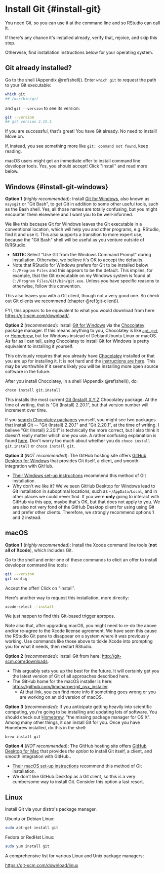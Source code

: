 # Install Git {#install-git}

You need Git, so you can use it at the command line and so RStudio can call it.

If there's any chance it's installed already, verify that, rejoice, and skip this step.

Otherwise, find installation instructions below for your operating system.

## Git already installed?

Go to the shell (Appendix \@ref(shell)). Enter `which git` to request the path to your Git executable:


```bash
which git
## /usr/bin/git
```

and `git --version` to see its version:
 

```bash
git --version
## git version 2.15.1
```

If you are successful, that's great! You have Git already. No need to install! Move on.

If, instead, you see something more like `git: command not found`, keep reading.

macOS users might get an immediate offer to install command line developer tools. Yes, you should accept! Click "Install" and read more below.

## Windows  {#install-git-windows}

**Option 1** (*highly recommended*): Install [Git for Windows](https://git-for-windows.github.io/), also known as `msysgit` or "Git Bash", to get Git in addition to some other useful tools, such as the Bash shell. Yes, all those names are totally confusing, but you might encounter them elsewhere and I want you to be well-informed.

We like this because Git for Windows leaves the Git executable in a conventional location, which will help you and other programs, e.g. RStudio, find it and use it. This also supports a transition to more expert use, because the "Git Bash" shell will be useful as you venture outside of R/RStudio.

  *  **NOTE:** Select "Use Git from the Windows Command Prompt" during installation. Otherwise, we believe it's OK to accept the defaults.
  * Note that RStudio for Windows prefers for Git to be installed below `C:/Program Files` and this appears to be the default. This implies, for example, that the Git executable on my Windows system is found at `C:/Program Files/Git/bin/git.exe`. Unless you have specific reasons to otherwise, follow this convention.

This also leaves you with a Git client, though not a very good one. So check out Git clients we recommend (chapter \@ref(git-client)).

FYI, this appears to be equivalent to what you would download from here: <https://git-scm.com/download/>.

**Option 2** (*recommended*): Install [Git for Windows](https://git-for-windows.github.io/) via the [Chocolatey](https://chocolatey.org) package manager. If this means anything to you, Chocolatey is like [`apt-get`](https://en.wikipedia.org/wiki/APT_(Debian)) or [Homebrew](https://brew.sh), but for Windows instead of Debian/Ubuntu Linux or macOS. As far as I can tell, using Chocolatey to install Git for Windows is pretty equivalent to installing it yourself.

This obviously requires that you already have [Chocolatey](https://chocolatey.org) installed or that you are up for installing it. It is not hard and the [instructions are here](https://chocolatey.org/install). This may be worthwhile if it seems likely you will be installing more open source software in the future.

After you install Chocolatey, in a shell (Appendix \@ref(shell)), do:

``` bash
choco install git.install
```

This installs the most current [Git (Install) X.Y.Z](https://chocolatey.org/packages/git.install) Chocolatey package. At the time of writing, that is "Git (Install) 2.20.1", but that version number will increment over time.

If you [search Chocolatey packages](https://chocolatey.org/packages) yourself, you might see two packages that install Git -- "Git (Install) 2.20.1" and "Git 2.20.1", at the time of writing. I believe "Git (Install) 2.20.1" is technically the more correct, but I also think it doesn't really matter which one you use. A rather confusing explanation is found [here](https://chocolatey.org/faq#what-is-the-difference-between-packages-no-suffix-as-compared-to-install-portable). Don't worry too much about whether you do `choco install git.install` or `choco install git`.
  
**Option 3** (*NOT recommended*): The GitHub hosting site offers [GitHub Desktop for Windows](https://desktop.github.com/) that provides Git itself, a client, and smooth integration with GitHub.

  * [Their Windows set-up instructions](https://help.github.com/articles/set-up-git#platform-windows) recommend this method of Git installation.
  * Why don't we like it? We've seen GitHub Desktop for Windows lead to Git installation in suboptimal locations, such as `~/AppData/Local`, and in other places we could never find. If you were __only__ going to interact with GitHub via this app, maybe that's OK, but that does not apply to you. We are also not very fond of the GitHub Desktop client for using using Git and prefer other clients. Therefore, we strongly recommend options 1 and 2 instead.

## macOS

**Option 1** (*highly recommended*): Install the Xcode command line tools (**not all of Xcode**), which includes Git.

Go to the shell and enter one of these commands to elicit an offer to install developer command line tools:

``` bash
git --version
git config
```

Accept the offer! Click on "Install".

Here's another way to request this installation, more directly:

``` bash
xcode-select --install
```

We just happen to find this Git-based trigger apropos.

Note also that, after upgrading macOS, you might need to re-do the above and/or re-agree to the Xcode license agreement. We have seen this cause the RStudio Git pane to disappear on a system where it was previously working. Use commands like those above to tickle Xcode into prompting you for what it needs, then restart RStudio.

**Option 2** (*recommended*): Install Git from here: <http://git-scm.com/downloads>.

  * This arguably sets you up the best for the future. It will certainly get you the latest version of Git of all approaches described here.
  * The GitHub home for the macOS installer is here: <https://github.com/timcharper/git_osx_installer>.
    - At that link, you can find more info if something goes wrong or you are working on an old version of macOS.

**Option 3** (*recommended*): If you anticipate getting heavily into scientific computing, you're going to be installing and updating lots of software. You should check out [Homebrew](http://brew.sh), "the missing package manager for OS X". Among many other things, it can install Git for you. Once you have Homebrew installed, do this in the shell:

```
brew install git
```

**Option 4** (*NOT recommended*): The GitHub hosting site offers [GitHub Desktop for Mac](https://desktop.github.com/) that provides *the option* to install Git itself, a client, and smooth integration with GitHub..

  * [Their macOS set-up instructions](https://help.github.com/articles/set-up-git#platform-mac) recommend this method of Git installation.
  * We don't like GitHub Desktop as a Git client, so this is a very cumbersome way to install Git. Consider this option a last resort.

## Linux

Install Git via your distro's package manager.

Ubuntu or Debian Linux:

```sh
sudo apt-get install git
```

Fedora or RedHat Linux:

```sh
sudo yum install git
```

A comprehensive list for various Linux and Unix package managers:

<https://git-scm.com/download/linux>
